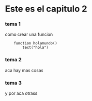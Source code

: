 # Este es el capitulo 2 

### tema 1 

como crear una funcion 

```vfp
	function holamundo()
		text("hola")
```


### tema 2
aca hay mas cosas 

### tema 3 
y por aca otrass


